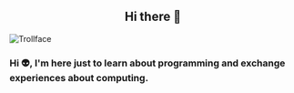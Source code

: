 <center><h2>Hi there 👋</h2></center>

![Trollface](https://upload.wikimedia.org/wikipedia/pt/7/73/Trollface.png)

### Hi 👽, I'm here just to learn about programming and exchange experiences about computing.

<!--
- 🔭 I’m currently working on SEEMG. This is not my formation area, but I always deal with IT...
- 🌱 I’m currently learning:
Javascript, Angular and React...

  <img src="https://cdn.jsdelivr.net/gh/devicons/devicon@latest/icons/angular/angular-original.svg" width:"80px"/>
  <img src="https://cdn.jsdelivr.net/gh/devicons/devicon@latest/icons/javascript/javascript-original.svg" width:"80px"/>
  <img src="https://cdn.jsdelivr.net/gh/devicons/devicon@latest/icons/react/react-original.svg" width:"80px"/>
  <img src="https://cdn.jsdelivr.net/gh/devicons/devicon@latest/icons/java/java-original.svg" width:"80px"/>

- 👯 I’m looking to collaborate on free software projects...
- 🤔 I’m looking for help with my projects too. Good ideas are always welcome...
- 💬 Ask me about anything, but I cannot answer precisely about everything...
- 📫 How to reach me: @juninhsilva14
- ⚡ Fun fact: Somehow I'll always get where I want...
-->
